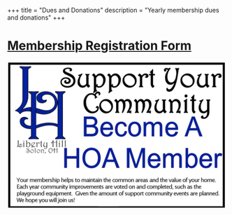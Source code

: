 +++
title = "Dues and Donations"
description = "Yearly membership dues and donations"
+++

# [Membership Registration Form](http://libertyhillhoa.com/Images/2017membershipform.pdf) #

<img src="/img/join.jpg" width="500px"/>
